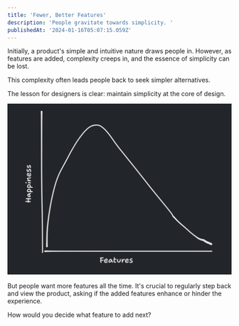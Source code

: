 ```yaml
---
title: 'Fewer, Better Features'
description: 'People gravitate towards simplicity. '
publishedAt: '2024-01-16T05:07:15.059Z'
---
```


Initially, a product's simple and intuitive nature draws people in. However, as features are added, complexity creeps in, and the essence of simplicity can be lost. 

This complexity often leads people back to seek simpler alternatives. 

The lesson for designers is clear: maintain simplicity at the core of design.

![Graph depicting a bell curve labeled 'Happiness' on the vertical axis and 'Features' on the horizontal axis, illustrating that happiness peaks at a certain point with the addition of features before declining as more features are added.](../../images/cleanshot-2024-01-16-at-10.41.43-2x-kyMD.png)

But people want more features all the time. It's crucial to regularly step back and view the product, asking if the added features enhance or hinder the experience.

How would you decide what feature to add next?